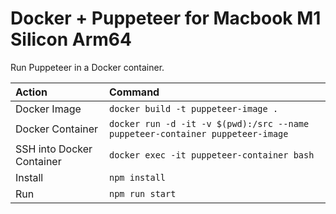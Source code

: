 # Docker + Puppeteer for Macbook M1 Silicon Arm64

Run Puppeteer in a Docker container.

Action | Command
:--- | :---
Docker Image | `docker build -t puppeteer-image .`
Docker Container | `docker run -d -it -v $(pwd):/src --name puppeteer-container puppeteer-image`
SSH into Docker Container | `docker exec -it puppeteer-container bash`
Install | `npm install`
Run | `npm run start`
